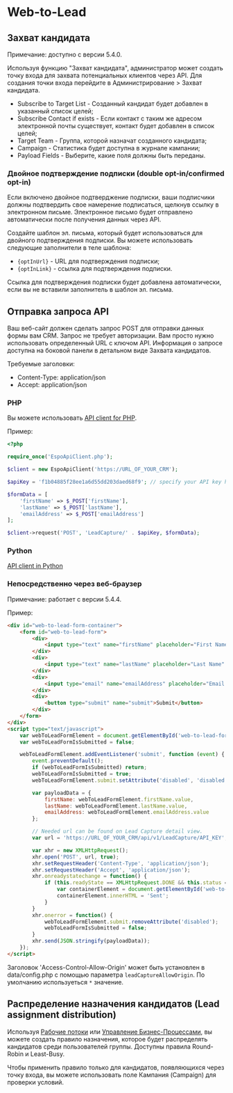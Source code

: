 # Web-to-Lead
## Захват кандидата

Примечание: доступно с версии 5.4.0.

Используя функцию "Захват кандидата", администратор может создать точку входа для захвата потенциальных клиентов через API. Для создания точки входа перейдите в Администрирование > Захват кандидата.

* Subscribe to Target List - Созданный кандидат будет добавлен в указанный список целей;
* Subscribe Contact if exists - Если контакт с таким же адресом электронной почты существует, контакт будет добавлен в список целей;
* Target Team - Группа, которой назначат созданного кандидата;
* Campaign - Статистика будет доступна в журнале кампании;
* Payload Fields - Выберите, какие поля должны быть переданы.

### Двойное подтверждение подписки (double opt-in/confirmed opt-in)

Если включено двойное подтверджение подписки, ваши подписчики должны подтвердить свое намерение подписаться, щелкнув ссылку в электронном письме. Электронное письмо будет отправлено автоматически после получения данных через API.

Создайте шаблон эл. письма, который будет использоваться для двойного подтверждения подписки. Вы можете использовать следующие заполнители в теле шаблона:

* `{optInUrl}` - URL для подтверждения подписки;
* `{optInLink}` - ссылка для подтверждения подписки.

Ссылка для подтверждения подписки будет добавлена автоматически, если вы не вставили заполнитель в шаблон эл. письма.

## Отправка запроса API

Ваш веб-сайт должен сделать запрос POST для отправки данных формы вам CRM. Запрос не требует авторизации. Вам просто нужно использовать определенный URL с ключом API. Информация о запросе доступна на боковой панели в детальном виде Захвата кандидатов.

Требуемые заголовки:

* Content-Type: application/json
* Accept: application/json


### PHP

Вы можете использовать [API client for PHP](../development/api-client-php.md).

Пример:

```php
<?php

require_once('EspoApiClient.php');

$client = new EspoApiClient('https://URL_OF_YOUR_CRM');

$apiKey = 'f1b04885f28ee1a6d55dd203daed68f9'; // specify your API key here

$formData = [
    'firstName' => $_POST['firstName'],
    'lastName' => $_POST['lastName'],
    'emailAddress' => $_POST['emailAddress']
];

$client->request('POST', 'LeadCapture/' . $apiKey, $formData);

```

### Python

[API client in Python](../development/api-client-python.md)

### Непосредственно через веб-браузер

Примечание: работает с версии 5.4.4.

Пример:

```html
<div id="web-to-lead-form-container">
    <form id="web-to-lead-form">
        <div>
            <input type="text" name="firstName" placeholder="First Name">
        </div>
        <div>
            <input type="text" name="lastName" placeholder="Last Name" required>
        </div>
        <div>
            <input type="email" name="emailAddress" placeholder="Email Address" required>
        </div>
        <div>
            <button type="submit" name="submit">Submit</button>
        </div>
    </form>
</div>
<script type="text/javascript">
    var webToLeadFormElement = document.getElementById('web-to-lead-form');
    var webToLeadFormIsSubmitted = false;

    webToLeadFormElement.addEventListener('submit', function (event) {
        event.preventDefault();
        if (webToLeadFormIsSubmitted) return;
        webToLeadFormIsSubmitted = true;
        webToLeadFormElement.submit.setAttribute('disabled', 'disabled');

        var payloadData = {
            firstName: webToLeadFormElement.firstName.value,
            lastName: webToLeadFormElement.lastName.value,
            emailAddress: webToLeadFormElement.emailAddress.value
        };

        // Needed url can be found on Lead Capture detail view.
        var url = 'https://URL_OF_YOUR_CRM/api/v1/LeadCapture/API_KEY'; 

        var xhr = new XMLHttpRequest();
        xhr.open('POST', url, true);
        xhr.setRequestHeader('Content-Type', 'application/json');
        xhr.setRequestHeader('Accept', 'application/json');
        xhr.onreadystatechange = function() {
            if (this.readyState == XMLHttpRequest.DONE && this.status == 200) {
                var containerElement = document.getElementById('web-to-lead-form-container');
                containerElement.innerHTML = 'Sent';
            }
        }
        xhr.onerror = function() {
            webToLeadFormElement.submit.removeAttribute('disabled');
            webToLeadFormIsSubmitted = false;
        }
        xhr.send(JSON.stringify(payloadData));
    });
</script>
```

Заголовок 'Access-Control-Allow-Origin' может быть установлен в data/config.php с помощью параметра `leadCaptureAllowOrigin`. По умолчанию используеться `*` значение.

## Распределение назначения кандидатов (Lead assignment distribution)

Используя [Рабочие потоки](workflows.md) или [Управление Бизнес-Процессами](bpm.md), вы можете создать правило назначения, которое будет распределять кандидатов среди пользователей группы. Доступны правила Round-Robin и Least-Busy.

Чтобы применить правило только для кандидатов, появляющихся через точку входа, вы можете использовать поле Кампания (Campaign) для проверки условий.
